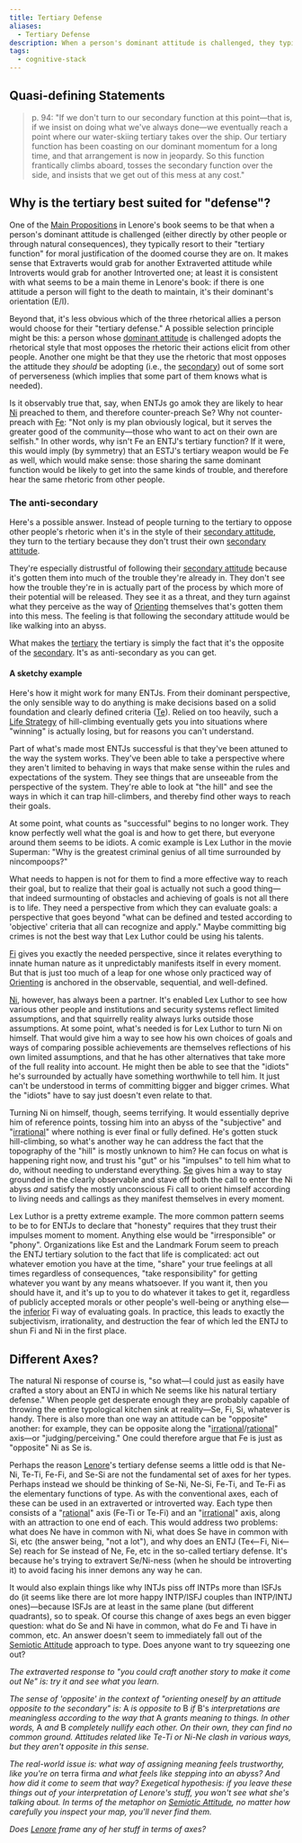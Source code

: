 ```yaml
---
title: Tertiary Defense
aliases:
  - Tertiary Defense
description: When a person's dominant attitude is challenged, they typically resort to their "tertiary function" for moral justification of the doomed course they are on.
tags:
  - cognitive-stack
---
```


## Quasi-defining Statements

> p. 94: "If we don't turn to our secondary function at this point—that is, if we insist on doing what we've always done—we eventually reach a point where our water-skiing tertiary takes over the ship. Our tertiary function has been coasting on our dominant momentum for a long time, and that arrangement is now in jeopardy. So this function frantically climbs aboard, tosses the secondary function over the side, and insists that we get out of this mess at any cost."

## Why is the tertiary best suited for "defense"?

One of the [Main Propositions](../../fundamentals/main-propositions) in Lenore's book seems to be that when a person's dominant attitude is challenged (either directly by other people or through natural consequences), they typically resort to their "tertiary function" for moral justification of the doomed course they are on. It makes sense that Extraverts would grab for another Extraverted attitude while Introverts would grab for another Introverted one; at least it is consistent with what seems to be a main theme in Lenore's book: if there is one attitude a person will fight to the death to maintain, it's their dominant's orientation (E/I).

Beyond that, it's less obvious which of the three rhetorical allies a person would choose for their "tertiary defense." A possible selection principle might be this: a person whose [dominant attitude](../../dominant-function) is challenged adopts the rhetorical style that most opposes the rhetoric their actions elicit from other people. Another one might be that they use the rhetoric that most opposes the attitude they _should_ be adopting (i.e., the [secondary](../../function-attitude/cognitive-stack/secondary-function)) out of some sort of perverseness (which implies that some part of them knows what is needed).

Is it observably true that, say, when ENTJs go amok they are likely to hear [Ni](./introverted-intuition) preached to them, and therefore counter-preach Se? Why not counter-preach with [Fe](./extraverted-feeling): "Not only is my plan obviously logical, but it serves the greater good of the community—those who want to act on their own are selfish." In other words, why isn't Fe an ENTJ's tertiary function? If it were, this would imply (by symmetry) that an ESTJ's tertiary weapon would be Fe as well, which would make sense: those sharing the same dominant function would be likely to get into the same kinds of trouble, and therefore hear the same rhetoric from other people.

### The anti-secondary

Here's a possible answer. Instead of people turning to the tertiary to oppose other people's rhetoric when it's in the style of their [secondary attitude](../../function-attitude/cognitive-stack/secondary-function), they turn to the tertiary because they don't trust their own [secondary attitude](../../function-attitude/cognitive-stack/secondary-function).

They're especially distrustful of following their [secondary attitude](../../function-attitude/cognitive-stack/secondary-function) because it's gotten them into much of the trouble they're already in. They don't see how the trouble they're in is actually part of the process by which more of their potential will be released. They see it as a threat, and they turn against what they perceive as the way of [Orienting](../../sign-interpretation/orienting) themselves that's gotten them into this mess. The feeling is that following the secondary attitude would be like walking into an abyss.

What makes the [tertiary](../../function-attitude/cognitive-stack/tertiary-function) the tertiary is simply the fact that it's the opposite of the [secondary](../../function-attitude/cognitive-stack/secondary-function). It's as anti-secondary as you can get.

#### A sketchy example

Here's how it might work for many ENTJs. From their dominant perspective, the only sensible way to do anything is make decisions based on a solid foundation and clearly defined criteria ([Te](./extraverted-thinking)). Relied on too heavily, such a [Life Strategy](../../life-strategies) of hill-climbing eventually gets you into situations where "winning" is actually losing, but for reasons you can't understand.

Part of what's made most ENTJs successful is that they've been attuned to the way the system works. They've been able to take a perspective where they aren't limited to behaving in ways that make sense within the rules and expectations of the system. They see things that are unseeable from the perspective of the system. They're able to look at "the hill" and see the ways in which it can trap hill-climbers, and thereby find other ways to reach their goals.

At some point, what counts as "successful" begins to no longer work. They know perfectly well what the goal is and how to get there, but everyone around them seems to be idiots. A comic example is Lex Luthor in the movie Superman: "Why is the greatest criminal genius of all time surrounded by nincompoops?"

What needs to happen is not for them to find a more effective way to reach their goal, but to realize that their goal is actually not such a good thing—that indeed surmounting of obstacles and achieving of goals is not all there is to life. They need a perspective from which they can evaluate goals: a perspective that goes beyond "what can be defined and tested according to 'objective' criteria that all can recognize and apply." Maybe committing big crimes is not the best way that Lex Luthor could be using his talents.

[Fi](./introverted-feeling) gives you exactly the needed perspective, since it relates everything to innate human nature as it unpredictably manifests itself in every moment. But that is just too much of a leap for one whose only practiced way of [Orienting](../../sign-interpretation/orienting) is anchored in the observable, sequential, and well-defined.

[Ni](./introverted-intuition), however, has always been a partner. It's enabled Lex Luthor to see how various other people and institutions and security systems reflect limited assumptions, and that squirrelly reality always lurks outside those assumptions. At some point, what's needed is for Lex Luthor to turn Ni on himself. That would give him a way to see how his own choices of goals and ways of comparing possible achievements are themselves reflections of his own limited assumptions, and that he has other alternatives that take more of the full reality into account. He might then be able to see that the "idiots" he's surrounded by actually have something worthwhile to tell him. It just can't be understood in terms of committing bigger and bigger crimes. What the "idiots" have to say just doesn't even relate to that.

Turning Ni on himself, though, seems terrifying. It would essentially deprive him of reference points, tossing him into an abyss of the "subjective" and "[irrational](../../our-difficulties/terms-with-nonobvious-meanings)" where nothing is ever final or fully defined. He's gotten stuck hill-climbing, so what's another way he can address the fact that the topography of the "hill" is mostly unknown to him? He can focus on what is happening right now, and trust his "gut" or his "impulses" to tell him what to do, without needing to understand everything. [Se](../attitudes/extraverted-sensation) gives him a way to stay grounded in the clearly observable and stave off both the call to enter the Ni abyss _and_ satisfy the mostly unconscious Fi call to orient himself according to living needs and callings as they manifest themselves in every moment.

Lex Luthor is a pretty extreme example. The more common pattern seems to be to for ENTJs to declare that "honesty" requires that they trust their impulses moment to moment. Anything else would be "irresponsible" or "phony". Organizations like Est and the Landmark Forum seem to preach the ENTJ tertiary solution to the fact that life is complicated: act out whatever emotion you have at the time, "share" your true feelings at all times regardless of consequences, "take responsibility" for getting whatever you want by any means whatsoever. If you want it, then you should have it, and it's up to you to do whatever it takes to get it, regardless of publicly accepted morals or other people's well-being or anything else—the [inferior](../../inferior-function) Fi way of evaluating goals. In practice, this leads to exactly the subjectivism, irrationality, and destruction the fear of which led the ENTJ to shun Fi and Ni in the first place.

## Different Axes?

The natural Ni response of course is, "so what—I could just as easily have crafted a story about an ENTJ in which Ne seems like his natural tertiary defense." When people get desperate enough they are probably capable of throwing the entire typological kitchen sink at reality—Se, Fi, Si, whatever is handy. There is also more than one way an attitude can be "opposite" another: for example, they can be opposite along the "[irrational](../../our-difficulties/terms-with-nonobvious-meanings)/[rational](../../our-difficulties/terms-with-nonobvious-meanings)" axis—or "judging/perceiving." One could therefore argue that Fe is just as "opposite" Ni as Se is.

Perhaps the reason [Lenore](../../typologists/lenore-thomson)'s tertiary defense seems a little odd is that Ne-Ni, Te-Ti, Fe-Fi, and Se-Si are not the fundamental set of axes for her types. Perhaps instead we should be thinking of Se-Ni, Ne-Si, Fe-Ti, and Te-Fi as the elementary functions of type. As with the conventional axes, each of these can be used in an extraverted or introverted way. Each type then consists of a "[rational](../../our-difficulties/terms-with-nonobvious-meanings)" axis (Fe-Ti or Te-Fi) and an "[irrational](../../our-difficulties/terms-with-nonobvious-meanings)" axis, along with an attraction to one end of each. This would address two problems: what does Ne have in common with Ni, what does Se have in common with Si, etc (the answer being, "not a lot"), and why does an ENTJ (Te<—Fi, Ni<—Se) reach for Se instead of Ne, Fe, etc in the so-called tertiary defense. It's because he's trying to extravert Se/Ni-ness (when he should be introverting it) to avoid facing his inner demons any way he can.

It would also explain things like why INTJs piss off INTPs more than ISFJs do (it seems like there are lot more happy INTP/ISFJ couples than INTP/INTJ ones)—because ISFJs are at least in the same plane (but different quadrants), so to speak. Of course this change of axes begs an even bigger question: what do Se and Ni have in common, what do Fe and Ti have in common, etc. An answer doesn't seem to immediately fall out of the [Semiotic Attitude](../../semiotic-attitude) approach to type. Does anyone want to try squeezing one out?

_The extraverted response to "you could craft another story to make it come out Ne" is: try it and see what you learn._

_The sense of 'opposite' in the context of "orienting oneself by an attitude opposite to the secondary" is:_ A _is opposite to_ B _if_ B's _interpretations are meaningless according to the way that_ A _grants meaning to things. In other words,_ A _and_ B _completely nullify each other. On their own, they can find no common ground. Attitudes related like Te-Ti or Ni-Ne clash in various ways, but they aren't opposite in this sense._

_The real-world issue is: what way of assigning meaning feels trustworthy, like you're on_ terra firma _and what feels like stepping into an abyss? And how did it come to seem that way? Exegetical hypothesis: if you leave these things out of your interpretation of Lenore's stuff, you won't see what she's talking about. In terms of the metaphor on_ [_Semiotic Attitude_](../../semiotic-attitude)_, no matter how carefully you inspect your map, you'll never find them._

_Does_ [_Lenore_](../../typologists/lenore-thomson) _frame any of her stuff in terms of axes?_
